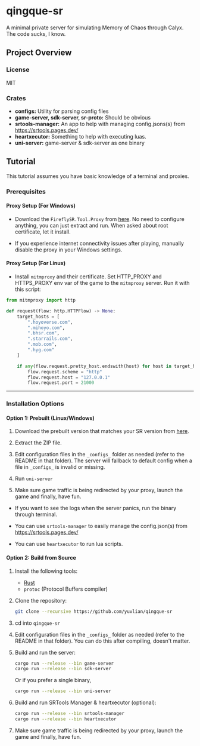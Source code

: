 # qingque-sr

A minimal private server for simulating Memory of Chaos through Calyx. The code sucks, I know.

## Project Overview
### License
MIT

### Crates
- **configs:** Utility for parsing config files
- **game-server, sdk-server, sr-proto:** Should be obvious
- **srtools-manager:** An app to help with managing config.jsons(s) from https://srtools.pages.dev/
- **heartxecutor:** Something to help with executing luas.
- **uni-server:** game-server & sdk-server as one binary

## Tutorial

This tutorial assumes you have basic knowledge of a terminal and proxies.

### Prerequisites

#### Proxy Setup (For Windows)
- Download the `FireflySR.Tool.Proxy` from [here](https://git.xeondev.com/YYHEggEgg/FireflySR.Tool.Proxy/releases/download/v2.0.0/FireflySR.Tool.Proxy_win-x64.zip). No need to configure anything, you can just extract and run. When asked about root certificate, let it install.

- If you experience internet connectivity issues after playing, manually disable the proxy in your Windows settings.

#### Proxy Setup (For Linux)
- Install `mitmproxy` and their certificate. Set HTTP_PROXY and HTTPS_PROXY env var of the game to the `mitmproxy` server. Run it with this script:

```python
from mitmproxy import http

def request(flow: http.HTTPFlow) -> None:
    target_hosts = [
        ".hoyoverse.com",
        ".mihoyo.com",
        ".bhsr.com",
        ".starrails.com",
        ".mob.com",
        ".hyg.com"
    ]

    if any(flow.request.pretty_host.endswith(host) for host in target_hosts):
        flow.request.scheme = "http"
        flow.request.host = "127.0.0.1"
        flow.request.port = 21000
```

---

### Installation Options

#### Option 1: Prebuilt (Linux/Windows)

1. Download the prebuilt version that matches your SR version from [here](https://github.com/yuvlian/qingque-sr/releases).

2. Extract the ZIP file.

3. Edit configuration files in the `_configs_` folder as needed (refer to the README in that folder). The server will fallback to default config when a file in `_configs_` is invalid or missing.

4. Run `uni-server`

5. Make sure game traffic is being redirected by your proxy, launch the game and finally, have fun.

- If you want to see the logs when the server panics, run the binary through terminal.

- You can use `srtools-manager` to easily manage the config.json(s) from https://srtools.pages.dev/

- You can use `heartxecutor` to run lua scripts.

#### Option 2: Build from Source

1. Install the following tools:
   - [Rust](https://www.rust-lang.org/)
   - `protoc` (Protocol Buffers compiler)

2. Clone the repository:
   ```bash
   git clone --recursive https://github.com/yuvlian/qingque-sr
   ```
3. cd into `qingque-sr`

4. Edit configuration files in the `_configs_` folder as needed (refer to the README in that folder). You can do this after compiling, doesn't matter.

6. Build and run the server:
   ```bash
   cargo run --release --bin game-server
   cargo run --release --bin sdk-server
   ```
   Or if you prefer a single binary,
   ```bash
   cargo run --release --bin uni-server
   ```

7. Build and run SRTools Manager & heartxecutor (optional):
   ```bash
   cargo run --release --bin srtools-manager
   cargo run --release --bin heartxecutor
   ```

8. Make sure game traffic is being redirected by your proxy, launch the game and finally, have fun.
